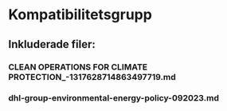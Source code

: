 # Kompatibilitetsgrupp

## Inkluderade filer:


### CLEAN OPERATIONS FOR CLIMATE PROTECTION_-1317628714863497719.md

### dhl-group-environmental-energy-policy-092023.md